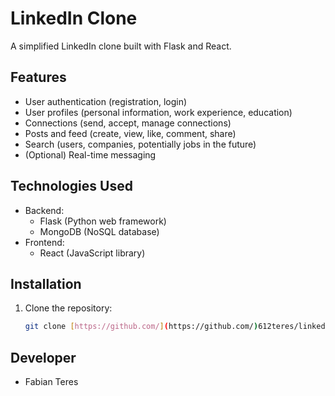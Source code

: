 # LinkedIn Clone

A simplified LinkedIn clone built with Flask and React.

## Features

* User authentication (registration, login)
* User profiles (personal information, work experience, education)
* Connections (send, accept, manage connections)
* Posts and feed (create, view, like, comment, share)
* Search (users, companies, potentially jobs in the future)
* (Optional) Real-time messaging

## Technologies Used

* Backend:
    * Flask (Python web framework)
    * MongoDB (NoSQL database)
* Frontend:
    * React (JavaScript library)

## Installation

1. Clone the repository:
   ```bash
   git clone [https://github.com/](https://github.com/)612teres/linkedin-clone.git

## Developer
* Fabian Teres
